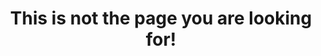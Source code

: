 ---
layout: page_kz
header: no
title: "This is not the page you are looking for!"
subheadline: "HTTP 404"
teaser: ""
show_meta: false
sitemap: false
permalink: "/404.html"
---